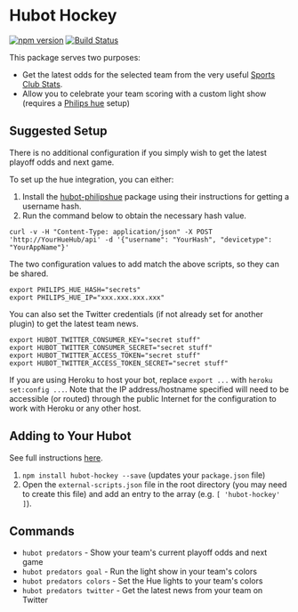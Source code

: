 # Hubot Hockey

[![npm version](https://badge.fury.io/js/hubot-hockey.svg)](http://badge.fury.io/js/hubot-hockey) [![Build Status](https://travis-ci.org/stephenyeargin/hubot-hockey.png)](https://travis-ci.org/stephenyeargin/hubot-hockey)

This package serves two purposes:

- Get the latest odds for the selected team from the very useful [Sports Club Stats](http://sportsclubstats.com).
- Allow you to celebrate your team scoring with a custom light show (requires a [Philips hue](http://meethue.com) setup)

## Suggested Setup

There is no additional configuration if you simply wish to get the latest playoff odds and next game.

To set up the hue integration, you can either:

1. Install the [hubot-philipshue](https://github.com/kingbin/hubot-philipshue) package using their instructions for getting a username hash.
2. Run the command below to obtain the necessary hash value.

```
curl -v -H "Content-Type: application/json" -X POST 'http://YourHueHub/api' -d '{"username": "YourHash", "devicetype": "YourAppName"}'
```

The two configuration values to add match the above scripts, so they can be shared.

```
export PHILIPS_HUE_HASH="secrets"
export PHILIPS_HUE_IP="xxx.xxx.xxx.xxx"
```

You can also set the Twitter credentials (if not already set for another plugin) to get the latest team news.

```
export HUBOT_TWITTER_CONSUMER_KEY="secret stuff"
export HUBOT_TWITTER_CONSUMER_SECRET="secret stuff"
export HUBOT_TWITTER_ACCESS_TOKEN="secret stuff"
export HUBOT_TWITTER_ACCESS_TOKEN_SECRET="secret stuff"

```

If you are using Heroku to host your bot, replace `export ...` with `heroku set:config ...`. Note that the IP address/hostname specified will need to be accessible (or routed) through the public Internet for the configuration to work with Heroku or any other host.

## Adding to Your Hubot

See full instructions [here](https://github.com/github/hubot/blob/master/docs/scripting.md#npm-packages).

1. `npm install hubot-hockey --save` (updates your `package.json` file)
2. Open the `external-scripts.json` file in the root directory (you may need to create this file) and add an entry to the array (e.g. `[ 'hubot-hockey' ]`).

## Commands

- `hubot predators` - Show your team's current playoff odds and next game
- `hubot predators goal` - Run the light show in your team's colors
- `hubot predators colors` - Set the Hue lights to your team's colors
- `hubot predators twitter` - Get the latest news from your team on Twitter
